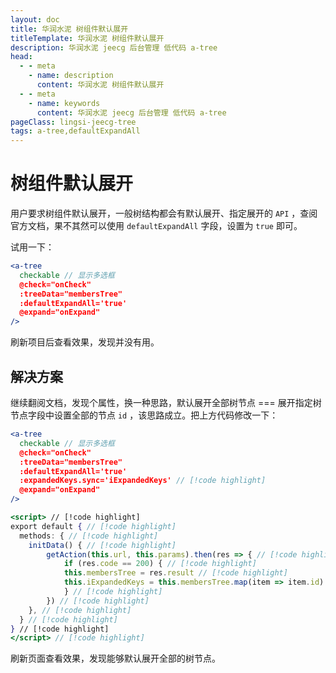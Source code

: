 ```yaml
---
layout: doc
title: 华润水泥 树组件默认展开
titleTemplate: 华润水泥 树组件默认展开
description: 华润水泥 jeecg 后台管理 低代码 a-tree
head:
  - - meta
    - name: description
      content: 华润水泥 树组件默认展开
  - - meta
    - name: keywords
      content: 华润水泥 jeecg 后台管理 低代码 a-tree
pageClass: lingsi-jeecg-tree
tags: a-tree,defaultExpandAll
---
```


# 树组件默认展开

用户要求树组件默认展开，一般树结构都会有默认展开、指定展开的 `API` ，查阅官方文档，果不其然可以使用 `defaultExpandAll` 字段，设置为 `true` 即可。

试用一下：

```jsx
<a-tree
  checkable // 显示多选框
  @check="onCheck"
  :treeData="membersTree"
  :defaultExpandAll='true'
  @expand="onExpand"
/>
```

刷新项目后查看效果，发现并没有用。

## 解决方案

继续翻阅文档，发现个属性，换一种思路，默认展开全部树节点 === 展开指定树节点字段中设置全部的节点 `id` ，该思路成立。把上方代码修改一下：

```jsx
<a-tree
  checkable // 显示多选框
  @check="onCheck"
  :treeData="membersTree"
  :defaultExpandAll='true'
  :expandedKeys.sync='iExpandedKeys' // [!code highlight]
  @expand="onExpand"
/>

<script> // [!code highlight]
export default { // [!code highlight]
  methods: { // [!code highlight]
    initData() { // [!code highlight]
  		getAction(this.url, this.params).then(res => { // [!code highlight]
    		if (res.code == 200) { // [!code highlight]
      		this.membersTree = res.result // [!code highlight]
      		this.iExpandedKeys = this.membersTree.map(item => item.id) // 要保存节点的id // [!code highlight]
    		} // [!code highlight]
  		}) // [!code highlight]
    }, // [!code highlight]
  } // [!code highlight]
} // [!code highlight]
</script> // [!code highlight]
```

刷新页面查看效果，发现能够默认展开全部的树节点。
